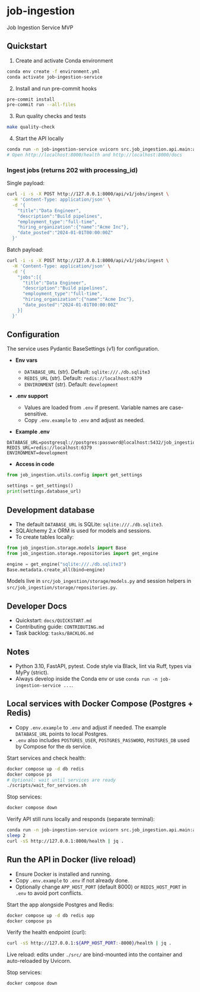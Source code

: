 # job-ingestion
Job Ingestion Service MVP

## Quickstart

1) Create and activate Conda environment

```bash
conda env create -f environment.yml
conda activate job-ingestion-service
```

2) Install and run pre-commit hooks

```bash
pre-commit install
pre-commit run --all-files
```

3) Run quality checks and tests

```bash
make quality-check
```

4) Start the API locally

```bash
conda run -n job-ingestion-service uvicorn src.job_ingestion.api.main:app --reload --port 8000
# Open http://localhost:8000/health and http://localhost:8000/docs
```

### Ingest jobs (returns 202 with processing_id)

Single payload:

```bash
curl -i -s -X POST http://127.0.0.1:8000/api/v1/jobs/ingest \
  -H 'Content-Type: application/json' \
  -d '{
    "title":"Data Engineer",
    "description":"Build pipelines",
    "employment_type":"full-time",
    "hiring_organization":{"name":"Acme Inc"},
    "date_posted":"2024-01-01T00:00:00Z"
  }'
```

Batch payload:

```bash
curl -i -s -X POST http://127.0.0.1:8000/api/v1/jobs/ingest \
  -H 'Content-Type: application/json' \
  -d '{
    "jobs":[{
      "title":"Data Engineer",
      "description":"Build pipelines",
      "employment_type":"full-time",
      "hiring_organization":{"name":"Acme Inc"},
      "date_posted":"2024-01-01T00:00:00Z"
    }]
  }'
```

## Configuration

The service uses Pydantic BaseSettings (v1) for configuration.

- __Env vars__
  - `DATABASE_URL` (str). Default: `sqlite:///./db.sqlite3`
  - `REDIS_URL` (str). Default: `redis://localhost:6379`
  - `ENVIRONMENT` (str). Default: `development`

- __.env support__
  - Values are loaded from `.env` if present. Variable names are case-sensitive.
  - Copy `.env.example` to `.env` and adjust as needed.

- __Example .env__

```env
DATABASE_URL=postgresql://postgres:password@localhost:5432/job_ingestion
REDIS_URL=redis://localhost:6379
ENVIRONMENT=development
```

- __Access in code__

```python
from job_ingestion.utils.config import get_settings

settings = get_settings()
print(settings.database_url)
```

## Development database

- The default `DATABASE_URL` is SQLite: `sqlite:///./db.sqlite3`.
- SQLAlchemy 2.x ORM is used for models and sessions.
- To create tables locally:

```python
from job_ingestion.storage.models import Base
from job_ingestion.storage.repositories import get_engine

engine = get_engine("sqlite:///./db.sqlite3")
Base.metadata.create_all(bind=engine)
```

Models live in `src/job_ingestion/storage/models.py` and session helpers in `src/job_ingestion/storage/repositories.py`.

## Developer Docs

- Quickstart: `docs/QUICKSTART.md`
- Contributing guide: `CONTRIBUTING.md`
- Task backlog: `tasks/BACKLOG.md`

## Notes

- Python 3.10, FastAPI, pytest. Code style via Black, lint via Ruff, types via MyPy (strict).
- Always develop inside the Conda env or use `conda run -n job-ingestion-service ...`.

## Local services with Docker Compose (Postgres + Redis)

- Copy `.env.example` to `.env` and adjust if needed. The example `DATABASE_URL` points to local Postgres.
- `.env` also includes `POSTGRES_USER`, `POSTGRES_PASSWORD`, `POSTGRES_DB` used by Compose for the `db` service.

Start services and check health:

```bash
docker compose up -d db redis
docker compose ps
# Optional: wait until services are ready
./scripts/wait_for_services.sh
```

Stop services:

```bash
docker compose down
```

Verify API still runs locally and responds (separate terminal):

```bash
conda run -n job-ingestion-service uvicorn src.job_ingestion.api.main:app --reload --port 8000 &
sleep 2
curl -sS http://127.0.0.1:8000/health | jq .
```

## Run the API in Docker (live reload)

- Ensure Docker is installed and running.
- Copy `.env.example` to `.env` if not already done.
- Optionally change `APP_HOST_PORT` (default 8000) or `REDIS_HOST_PORT` in `.env` to avoid port conflicts.

Start the app alongside Postgres and Redis:

```bash
docker compose up -d db redis app
docker compose ps
```

Verify the health endpoint (curl):

```bash
curl -sS http://127.0.0.1:${APP_HOST_PORT:-8000}/health | jq .
```

Live reload: edits under `./src/` are bind-mounted into the container and auto-reloaded by Uvicorn.

Stop services:

```bash
docker compose down
```
